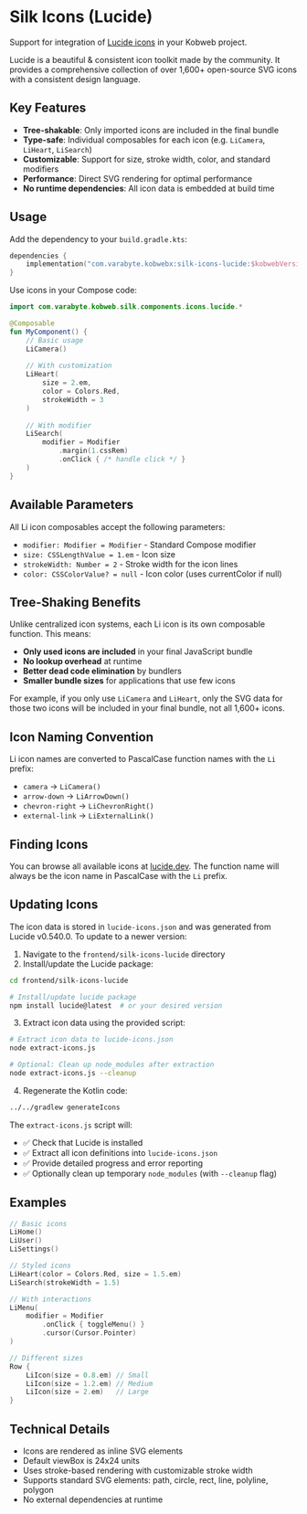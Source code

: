 # Silk Icons (Lucide)

Support for integration of [Lucide icons](https://lucide.dev/) in your Kobweb project.

Lucide is a beautiful & consistent icon toolkit made by the community. It provides a comprehensive collection of over
1,600+ open-source SVG icons with a consistent design language.

## Key Features

- **Tree-shakable**: Only imported icons are included in the final bundle
- **Type-safe**: Individual composables for each icon (e.g. `LiCamera`, `LiHeart`, `LiSearch`)
- **Customizable**: Support for size, stroke width, color, and standard modifiers
- **Performance**: Direct SVG rendering for optimal performance
- **No runtime dependencies**: All icon data is embedded at build time

## Usage

Add the dependency to your `build.gradle.kts`:

```kotlin
dependencies {
    implementation("com.varabyte.kobwebx:silk-icons-lucide:$kobwebVersion")
}
```

Use icons in your Compose code:

```kotlin
import com.varabyte.kobweb.silk.components.icons.lucide.*

@Composable
fun MyComponent() {
    // Basic usage
    LiCamera()
    
    // With customization
    LiHeart(
        size = 2.em,
        color = Colors.Red,
        strokeWidth = 3
    )
    
    // With modifier
    LiSearch(
        modifier = Modifier
            .margin(1.cssRem)
            .onClick { /* handle click */ }
    )
}
```

## Available Parameters

All Li icon composables accept the following parameters:

- `modifier: Modifier = Modifier` - Standard Compose modifier
- `size: CSSLengthValue = 1.em` - Icon size
- `strokeWidth: Number = 2` - Stroke width for the icon lines
- `color: CSSColorValue? = null` - Icon color (uses currentColor if null)

## Tree-Shaking Benefits

Unlike centralized icon systems, each Li icon is its own composable function. This means:

- **Only used icons are included** in your final JavaScript bundle
- **No lookup overhead** at runtime
- **Better dead code elimination** by bundlers
- **Smaller bundle sizes** for applications that use few icons

For example, if you only use `LiCamera` and `LiHeart`, only the SVG data for those two icons will be included in
your final bundle, not all 1,600+ icons.

## Icon Naming Convention

Li icon names are converted to PascalCase function names with the `Li` prefix:

- `camera` → `LiCamera()`
- `arrow-down` → `LiArrowDown()`
- `chevron-right` → `LiChevronRight()`
- `external-link` → `LiExternalLink()`

## Finding Icons

You can browse all available icons at [lucide.dev](https://lucide.dev/icons/). The function name will always be the icon
name in PascalCase with the `Li` prefix.

## Updating Icons

The icon data is stored in `lucide-icons.json` and was generated from Lucide v0.540.0. To update to a newer version:

1. Navigate to the `frontend/silk-icons-lucide` directory
2. Install/update the Lucide package:

```bash
cd frontend/silk-icons-lucide

# Install/update lucide package
npm install lucide@latest  # or your desired version
```

3. Extract icon data using the provided script:

```bash
# Extract icon data to lucide-icons.json
node extract-icons.js

# Optional: Clean up node_modules after extraction
node extract-icons.js --cleanup
```

4. Regenerate the Kotlin code:

```bash
../../gradlew generateIcons
```

The `extract-icons.js` script will:

- ✅ Check that Lucide is installed
- ✅ Extract all icon definitions into `lucide-icons.json`
- ✅ Provide detailed progress and error reporting
- ✅ Optionally clean up temporary `node_modules` (with `--cleanup` flag)

## Examples

```kotlin
// Basic icons
LiHome()
LiUser()
LiSettings()

// Styled icons
LiHeart(color = Colors.Red, size = 1.5.em)
LiSearch(strokeWidth = 1.5)

// With interactions
LiMenu(
    modifier = Modifier
        .onClick { toggleMenu() }
        .cursor(Cursor.Pointer)
)

// Different sizes
Row {
    LiIcon(size = 0.8.em) // Small
    LiIcon(size = 1.2.em) // Medium  
    LiIcon(size = 2.em)   // Large
}
```

## Technical Details

- Icons are rendered as inline SVG elements
- Default viewBox is 24x24 units
- Uses stroke-based rendering with customizable stroke width
- Supports standard SVG elements: path, circle, rect, line, polyline, polygon
- No external dependencies at runtime